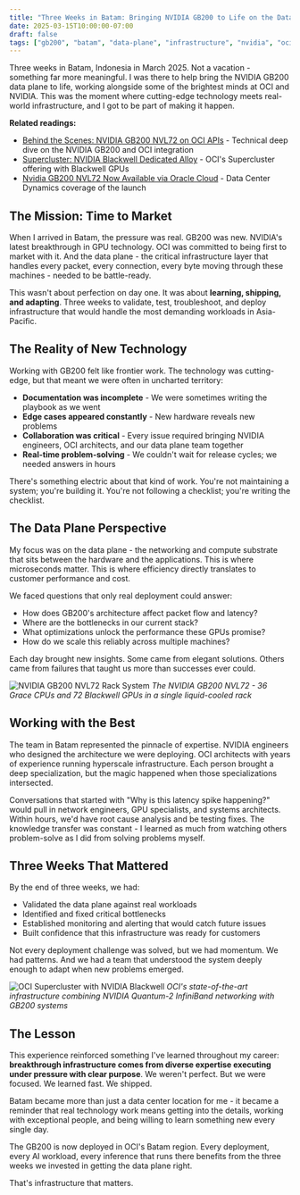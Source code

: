 ```yaml
---
title: "Three Weeks in Batam: Bringing NVIDIA GB200 to Life on the Data Plane"
date: 2025-03-15T10:00:00-07:00
draft: false
tags: ["gb200", "batam", "data-plane", "infrastructure", "nvidia", "oci", "2025", "indonesia"]
---
```


Three weeks in Batam, Indonesia in March 2025. Not a vacation - something far more meaningful. I was there to help bring the NVIDIA GB200 data plane to life, working alongside some of the brightest minds at OCI and NVIDIA. This was the moment where cutting-edge technology meets real-world infrastructure, and I got to be part of making it happen.

**Related readings:**
- [Behind the Scenes: NVIDIA GB200 NVL72 on OCI APIs](https://blogs.oracle.com/cloud-infrastructure/post/behind-the-scenes-nvidia-gb200-nvl72-oci-apis) - Technical deep dive on the NVIDIA GB200 and OCI integration
- [Supercluster: NVIDIA Blackwell Dedicated Alloy](https://blogs.oracle.com/cloud-infrastructure/post/supercluster-nvidia-blackwell-dedicated-alloy) - OCI's Supercluster offering with Blackwell GPUs
- [Nvidia GB200 NVL72 Now Available via Oracle Cloud](https://www.datacenterdynamics.com/en/news/nvidia-gb200-nvl72-now-available-via-oracle-cloud/) - Data Center Dynamics coverage of the launch

## The Mission: Time to Market

When I arrived in Batam, the pressure was real. GB200 was new. NVIDIA's latest breakthrough in GPU technology. OCI was committed to being first to market with it. And the data plane - the critical infrastructure layer that handles every packet, every connection, every byte moving through these machines - needed to be battle-ready.

This wasn't about perfection on day one. It was about **learning, shipping, and adapting**. Three weeks to validate, test, troubleshoot, and deploy infrastructure that would handle the most demanding workloads in Asia-Pacific.

## The Reality of New Technology

Working with GB200 felt like frontier work. The technology was cutting-edge, but that meant we were often in uncharted territory:

- **Documentation was incomplete** - We were sometimes writing the playbook as we went
- **Edge cases appeared constantly** - New hardware reveals new problems
- **Collaboration was critical** - Every issue required bringing NVIDIA engineers, OCI architects, and our data plane team together
- **Real-time problem-solving** - We couldn't wait for release cycles; we needed answers in hours

There's something electric about that kind of work. You're not maintaining a system; you're building it. You're not following a checklist; you're writing the checklist.

## The Data Plane Perspective

My focus was on the data plane - the networking and compute substrate that sits between the hardware and the applications. This is where microseconds matter. This is where efficiency directly translates to customer performance and cost.

We faced questions that only real deployment could answer:
- How does GB200's architecture affect packet flow and latency?
- Where are the bottlenecks in our current stack?
- What optimizations unlock the performance these GPUs promise?
- How do we scale this reliably across multiple machines?

Each day brought new insights. Some came from elegant solutions. Others came from failures that taught us more than successes ever could.

![NVIDIA GB200 NVL72 Rack System](gb200_hero.png)
*The NVIDIA GB200 NVL72 - 36 Grace CPUs and 72 Blackwell GPUs in a single liquid-cooled rack*

## Working with the Best

The team in Batam represented the pinnacle of expertise. NVIDIA engineers who designed the architecture we were deploying. OCI architects with years of experience running hyperscale infrastructure. Each person brought a deep specialization, but the magic happened when those specializations intersected.

Conversations that started with "Why is this latency spike happening?" would pull in network engineers, GPU specialists, and systems architects. Within hours, we'd have root cause analysis and be testing fixes. The knowledge transfer was constant - I learned as much from watching others problem-solve as I did from solving problems myself.

## Three Weeks That Mattered

By the end of three weeks, we had:
- Validated the data plane against real workloads
- Identified and fixed critical bottlenecks
- Established monitoring and alerting that would catch future issues
- Built confidence that this infrastructure was ready for customers

Not every deployment challenge was solved, but we had momentum. We had patterns. And we had a team that understood the system deeply enough to adapt when new problems emerged.

![OCI Supercluster with NVIDIA Blackwell](oci_supercluster.png)
*OCI's state-of-the-art infrastructure combining NVIDIA Quantum-2 InfiniBand networking with GB200 systems*

## The Lesson

This experience reinforced something I've learned throughout my career: **breakthrough infrastructure comes from diverse expertise executing under pressure with clear purpose**. We weren't perfect. But we were focused. We learned fast. We shipped.

Batam became more than just a data center location for me - it became a reminder that real technology work means getting into the details, working with exceptional people, and being willing to learn something new every single day.

The GB200 is now deployed in OCI's Batam region. Every deployment, every AI workload, every inference that runs there benefits from the three weeks we invested in getting the data plane right.

That's infrastructure that matters.

